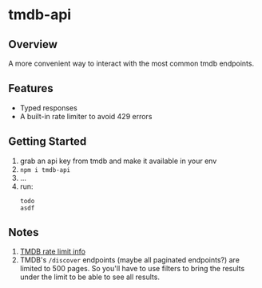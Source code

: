 # tmdb-api

## Overview

A more convenient way to interact with the most common tmdb endpoints.

## Features
 - Typed responses
 - A built-in rate limiter to avoid 429 errors

## Getting Started

1. grab an api key from tmdb and make it available in your env
2. `npm i tmdb-api`
2. ...
2. run:
   ```
   todo
   asdf
   ```

## Notes

1. [TMDB rate limit info](https://developer.themoviedb.org/docs/rate-limiting)
2. TMDB's `/discover` endpoints (maybe all paginated endpoints?) are limited to 500 pages. So you'll have to use filters to bring the results under the limit to be able to see all results.
